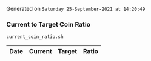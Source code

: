 Generated on `Saturday 25-September-2021 at 14:20:49`

### Current to Target Coin Ratio
`current_coin_ratio.sh`

Date|Current|Target|Ratio
---|---|---|---
